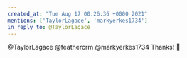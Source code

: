 ```yaml
---
created_at: "Tue Aug 17 00:26:36 +0000 2021"
mentions: ['TaylorLagace', 'markyerkes1734']
in_reply_to: @TaylorLagace
---
```


@TaylorLagace @feathercrm @markyerkes1734 Thanks! 🙏